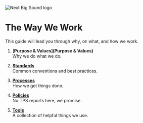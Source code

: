 ![Next Big Sound logo](https://cloud.githubusercontent.com/assets/1235062/13430384/d904c2b0-df92-11e5-979b-0b0b57b32cd0.png)

The Way We Work
===============

This guide will lead you through why, on what, and how we work.

1. **[Purpose & Values](Purpose & Values)**<br>
	Why we do what we do.

2. **[Standards](Standards)**<br>
	Common conventions and best practices.

3. **[Processes](Processes)**<br>
	How we get things done.

4. **[Policies](Policies)**<br>
	No TPS reports here, we promise.

5. **[Tools](Tools)**<br>
	A collection of helpful things we use.
